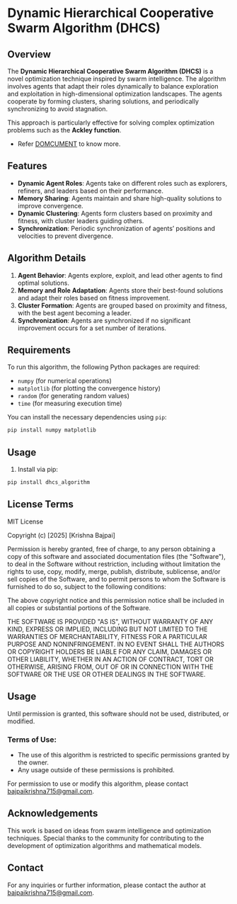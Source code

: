 # Dynamic Hierarchical Cooperative Swarm Algorithm (DHCS)

## Overview

The **Dynamic Hierarchical Cooperative Swarm Algorithm (DHCS)** is a novel optimization technique inspired by swarm intelligence. The algorithm involves agents that adapt their roles dynamically to balance exploration and exploitation in high-dimensional optimization landscapes. The agents cooperate by forming clusters, sharing solutions, and periodically synchronizing to avoid stagnation.

This approach is particularly effective for solving complex optimization problems such as the **Ackley function**.

- Refer [DOMCUMENT](DOCUMENT.md) to know more.

## Features

- **Dynamic Agent Roles**: Agents take on different roles such as explorers, refiners, and leaders based on their performance.
- **Memory Sharing**: Agents maintain and share high-quality solutions to improve convergence.
- **Dynamic Clustering**: Agents form clusters based on proximity and fitness, with cluster leaders guiding others.
- **Synchronization**: Periodic synchronization of agents’ positions and velocities to prevent divergence.

## Algorithm Details

1. **Agent Behavior**: Agents explore, exploit, and lead other agents to find optimal solutions.
2. **Memory and Role Adaptation**: Agents store their best-found solutions and adapt their roles based on fitness improvement.
3. **Cluster Formation**: Agents are grouped based on proximity and fitness, with the best agent becoming a leader.
4. **Synchronization**: Agents are synchronized if no significant improvement occurs for a set number of iterations.

## Requirements

To run this algorithm, the following Python packages are required:

- `numpy` (for numerical operations)
- `matplotlib` (for plotting the convergence history)
- `random` (for generating random values)
- `time` (for measuring execution time)

You can install the necessary dependencies using `pip`:

```bash
pip install numpy matplotlib
```

## Usage

1. Install via pip:

```python
pip install dhcs_algorithm
```

## License Terms

MIT License

Copyright (c) [2025] [Krishna Bajpai]

Permission is hereby granted, free of charge, to any person obtaining a copy
of this software and associated documentation files (the "Software"), to deal
in the Software without restriction, including without limitation the rights
to use, copy, modify, merge, publish, distribute, sublicense, and/or sell
copies of the Software, and to permit persons to whom the Software is
furnished to do so, subject to the following conditions:

The above copyright notice and this permission notice shall be included in all
copies or substantial portions of the Software.

THE SOFTWARE IS PROVIDED "AS IS", WITHOUT WARRANTY OF ANY KIND, EXPRESS OR
IMPLIED, INCLUDING BUT NOT LIMITED TO THE WARRANTIES OF MERCHANTABILITY,
FITNESS FOR A PARTICULAR PURPOSE AND NONINFRINGEMENT. IN NO EVENT SHALL THE
AUTHORS OR COPYRIGHT HOLDERS BE LIABLE FOR ANY CLAIM, DAMAGES OR OTHER
LIABILITY, WHETHER IN AN ACTION OF CONTRACT, TORT OR OTHERWISE, ARISING FROM,
OUT OF OR IN CONNECTION WITH THE SOFTWARE OR THE USE OR OTHER DEALINGS IN THE
SOFTWARE.

## Usage

Until permission is granted, this software should not be used, distributed, or modified.


### Terms of Use:
- The use of this algorithm is restricted to specific permissions granted by the owner.
- Any usage outside of these permissions is prohibited.

For permission to use or modify this algorithm, please contact bajpaikrishna715@gmail.com.

## Acknowledgements

This work is based on ideas from swarm intelligence and optimization techniques. Special thanks to the community for contributing to the development of optimization algorithms and mathematical models.

## Contact

For any inquiries or further information, please contact the author at bajpaikrishna715@gmail.com.


